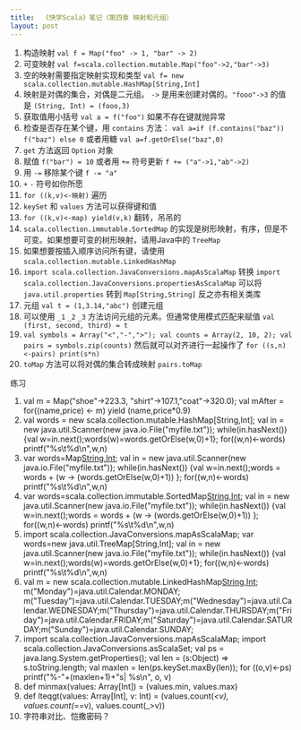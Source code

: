 ```yaml
---
title:  《快学Scala》笔记（第四章 映射和元组）
layout: post
---
```


1. 构造映射 `val f = Map("foo" -> 1, "bar" -> 2)`
2. 可变映射 `val f=scala.collection.mutable.Map("foo"->2,"bar"->3)`
3. 空的映射需要指定映射实现和类型 `val f= new scala.collection.mutable.HashMap[String,Int]`
4. 映射是对偶的集合，对偶是二元组。 `->` 是用来创建对偶的。`"fooo"->3` 的值是 `(String, Int) = (fooo,3)`
5. 获取值用小括号 `val a = f("foo")` 如果不存在键就抛异常
6. 检查是否存在某个键，用 `contains` 方法： `val a=if (f.contains("baz")) f("baz") else 0` 或者用糖 `val a=f.getOrElse("baz",0)`
7. `get` 方法返回 `Option` 对象
8. 赋值 `f("bar") = 10` 或者用 `+=` 符号更新 `f += ("a"->1,"ab"->2)`
9. 用 `-=` 移除某个键 `f -= "a"`
10. `+` `-` 符号如你所愿
11. `for ((k,v)<-映射)` 遍历
12. `keySet` 和 `values` 方法可以获得键和值
13. `for ((k,v)<-map) yield(v,k)` 翻转，吊吊的
14. `scala.collection.immutable.SortedMap` 的实现是树形映射，有序，但是不可变。如果想要可变的树形映射，请用Java中的 `TreeMap`
15. 如果想要按插入顺序访问所有键，请使用 `scala.collection.mutable.LinkedHashMap`
16. `import scala.collection.JavaConversions.mapAsScalaMap` 转换 `import scala.collection.JavaConversions.propertiesAsScalaMap` 可以将 `java.util.properties` 转到 `Map[String,String]` 反之亦有相关类库
17. 元组 `val t = (1,3.14,"abc")` 创建元组
18. 可以使用 `_1` `_2` `_3` 方法访问元组的元素。但通常使用模式匹配来赋值 `val (first, second, third) = t`
19. `val symbols = Array("<","-",">"); val counts = Array(2, 10, 2); val pairs = symbols.zip(counts)` 然后就可以对齐进行一起操作了 `for ((s,n)<-pairs) print(s*n)`
20. `toMap` 方法可以将对偶的集合转成映射 `pairs.toMap`

练习

1.  val m = Map("shoe"->223.3, "shirt"->107.1,"coat"->320.0); val mAfter = for((name,price) <- m) yield (name,price*0.9)
2. val words = new scala.collection.mutable.HashMap[String,Int]; val in = new java.util.Scanner(new java.io.File("myfile.txt")); while(in.hasNext()) {val w=in.next();words(w)=words.getOrElse(w,0)+1}; for((w,n)<-words) printf("%s\t%d\n",w,n)
3. var words=Map[String,Int](); val in = new java.util.Scanner(new java.io.File("myfile.txt")); while(in.hasNext()) {val w=in.next();words = words + (w -> (words.getOrElse(w,0)+1)) }; for((w,n)<-words) printf("%s\t%d\n",w,n)
4. var words=scala.collection.immutable.SortedMap[String,Int](); val in = new java.util.Scanner(new java.io.File("myfile.txt")); while(in.hasNext()) {val w=in.next();words = words + (w -> (words.getOrElse(w,0)+1)) }; for((w,n)<-words) printf("%s\t%d\n",w,n)
5. import scala.collection.JavaConversions.mapAsScalaMap; var words=new java.util.TreeMap[String,Int]; val in = new java.util.Scanner(new java.io.File("myfile.txt")); while(in.hasNext()) {val w=in.next();words(w)=words.getOrElse(w,0)+1}; for((w,n)<-words) printf("%s\t%d\n",w,n)
6. val m = new scala.collection.mutable.LinkedHashMap[String,Int](); m("Monday")=java.util.Calendar.MONDAY; m("Tuesday")=java.util.Calendar.TUESDAY;m("Wednesday")=java.util.Calendar.WEDNESDAY;m("Thursday")=java.util.Calendar.THURSDAY;m("Friday")=java.util.Calendar.FRIDAY;m("Saturday")=java.util.Calendar.SATURDAY;m("Sunday")=java.util.Calendar.SUNDAY;
7. import scala.collection.JavaConversions.mapAsScalaMap; import scala.collection.JavaConversions.asScalaSet; val ps = java.lang.System.getProperties(); val len = (s:Object) => s.toString.length; val maxlen = len(ps.keySet.maxBy(len)); for ((o,v)<-ps) printf("%-"+(maxlen+1)+"s| %s\n", o, v)
8. def minmax(values: Array[Int]) = (values.min, values.max)
9. def lteqgt(values: Array[Int], v: Int) = (values.count(_<v), values.count(_==v), values.count(_>v))
10. 字符串对比、恺撒密码？
